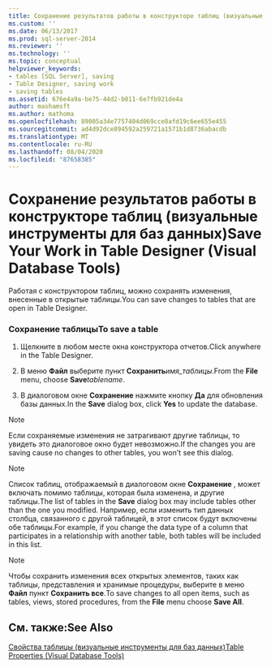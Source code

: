 ```yaml
---
title: Сохранение результатов работы в конструкторе таблиц (визуальные инструменты для баз данных) | Документация Майкрософт
ms.custom: ''
ms.date: 06/13/2017
ms.prod: sql-server-2014
ms.reviewer: ''
ms.technology: ''
ms.topic: conceptual
helpviewer_keywords:
- tables [SQL Server], saving
- Table Designer, saving work
- saving tables
ms.assetid: 676e4a9a-be75-44d2-b011-6e7fb921de4a
author: mashamsft
ms.author: mathoma
ms.openlocfilehash: 89005a34e7757404d069cce8afd19c6ee655e455
ms.sourcegitcommit: ad4d92dce894592a259721a1571b1d8736abacdb
ms.translationtype: MT
ms.contentlocale: ru-RU
ms.lasthandoff: 08/04/2020
ms.locfileid: "87658385"
---
```

# <a name="save-your-work-in-table-designer-visual-database-tools"></a><span data-ttu-id="d350c-102">Сохранение результатов работы в конструкторе таблиц (визуальные инструменты для баз данных)</span><span class="sxs-lookup"><span data-stu-id="d350c-102">Save Your Work in Table Designer (Visual Database Tools)</span></span>
  <span data-ttu-id="d350c-103">Работая с конструктором таблиц, можно сохранять изменения, внесенные в открытые таблицы.</span><span class="sxs-lookup"><span data-stu-id="d350c-103">You can save changes to tables that are open in Table Designer.</span></span>  
  
### <a name="to-save-a-table"></a><span data-ttu-id="d350c-104">Сохранение таблицы</span><span class="sxs-lookup"><span data-stu-id="d350c-104">To save a table</span></span>  
  
1.  <span data-ttu-id="d350c-105">Щелкните в любом месте окна конструктора отчетов.</span><span class="sxs-lookup"><span data-stu-id="d350c-105">Click anywhere in the Table Designer.</span></span>  
  
2.  <span data-ttu-id="d350c-106">В меню **Файл** выберите пункт **Сохранить**_имя_таблицы_.</span><span class="sxs-lookup"><span data-stu-id="d350c-106">From the **File** menu, choose **Save**_tablename_.</span></span>  
  
3.  <span data-ttu-id="d350c-107">В диалоговом окне **Сохранение** нажмите кнопку **Да** для обновления базы данных.</span><span class="sxs-lookup"><span data-stu-id="d350c-107">In the **Save** dialog box, click **Yes** to update the database.</span></span>  
  
> [!NOTE]  
>  <span data-ttu-id="d350c-108">Если сохраняемые изменения не затрагивают другие таблицы, то увидеть это диалоговое окно будет невозможно.</span><span class="sxs-lookup"><span data-stu-id="d350c-108">If the changes you are saving cause no changes to other tables, you won't see this dialog.</span></span>  
  
> [!NOTE]  
>  <span data-ttu-id="d350c-109">Список таблиц, отображаемый в диалоговом окне **Сохранение** , может включать помимо таблицы, которая была изменена, и другие таблицы.</span><span class="sxs-lookup"><span data-stu-id="d350c-109">The list of tables in the **Save** dialog box may include tables other than the one you modified.</span></span> <span data-ttu-id="d350c-110">Например, если изменить тип данных столбца, связанного с другой таблицей, в этот список будут включены обе таблицы.</span><span class="sxs-lookup"><span data-stu-id="d350c-110">For example, if you change the data type of a column that participates in a relationship with another table, both tables will be included in this list.</span></span>  
  
> [!NOTE]  
>  <span data-ttu-id="d350c-111">Чтобы сохранить изменения всех открытых элементов, таких как таблицы, представления и хранимые процедуры, выберите в меню **Файл** пункт **Сохранить все**.</span><span class="sxs-lookup"><span data-stu-id="d350c-111">To save changes to all open items, such as tables, views, stored procedures, from the **File** menu choose **Save All**.</span></span>  
  
## <a name="see-also"></a><span data-ttu-id="d350c-112">См. также:</span><span class="sxs-lookup"><span data-stu-id="d350c-112">See Also</span></span>  
 [<span data-ttu-id="d350c-113">Свойства таблицы (визуальные инструменты для баз данных)</span><span class="sxs-lookup"><span data-stu-id="d350c-113">Table Properties &#40;Visual Database Tools&#41;</span></span>](../ssms/visual-db-tools/visual-database-tools.md)  
  
  
